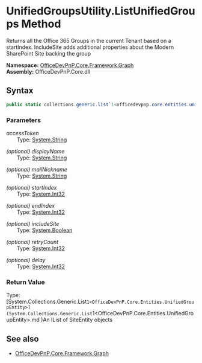 # UnifiedGroupsUtility.ListUnifiedGroups Method  
Returns all the Office 365 Groups in the current Tenant based on a startIndex. IncludeSite adds additional properties about the Modern SharePoint Site backing the group  

**Namespace:** [OfficeDevPnP.Core.Framework.Graph](OfficeDevPnP.Core.Framework.Graph.md)  
**Assembly:** OfficeDevPnP.Core.dll  
## Syntax
```C#
public static collections.generic.list`1<officedevpnp.core.entities.unifiedgroupentity> ListUnifiedGroups(String accessToken,String displayName,String mailNickname,Int32 startIndex,Int32 endIndex,Boolean includeSite,Int32 retryCount,Int32 delay)
```
### Parameters
*accessToken*  
&emsp;&emsp;Type: [System.String](System.String.md) 
&emsp;&emsp;  
  
*(optional) displayName*  
&emsp;&emsp;Type: [System.String](System.String.md) 
&emsp;&emsp;  
  
*(optional) mailNickname*  
&emsp;&emsp;Type: [System.String](System.String.md) 
&emsp;&emsp;  
  
*(optional) startIndex*  
&emsp;&emsp;Type: [System.Int32](System.Int32.md) 
&emsp;&emsp;  
  
*(optional) endIndex*  
&emsp;&emsp;Type: [System.Int32](System.Int32.md) 
&emsp;&emsp;  
  
*(optional) includeSite*  
&emsp;&emsp;Type: [System.Boolean](System.Boolean.md) 
&emsp;&emsp;  
  
*(optional) retryCount*  
&emsp;&emsp;Type: [System.Int32](System.Int32.md) 
&emsp;&emsp;  
  
*(optional) delay*  
&emsp;&emsp;Type: [System.Int32](System.Int32.md) 
&emsp;&emsp;  
  
### Return Value
Type: [System.Collections.Generic.List`1<OfficeDevPnP.Core.Entities.UnifiedGroupEntity>](System.Collections.Generic.List`1<OfficeDevPnP.Core.Entities.UnifiedGroupEntity>.md 
)An IList of SiteEntity objects

## See also
- [OfficeDevPnP.Core.Framework.Graph](OfficeDevPnP.Core.Framework.Graph.md)
